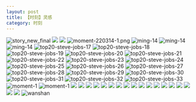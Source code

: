 ```yaml
---
layout: post
title: 【时刻】灵感
category: 时刻
---
```

![story_new_final](http://rbwl8nwm4.hd-bkt.clouddn.com/img/story_new_final_0322.png)
![](http://rc5p5sl4z.hd-bkt.clouddn.com/img/inspire-220510-1.png)
![](http://rc5p5sl4z.hd-bkt.clouddn.com/img/moment-220505-1.png)
![moment-220314-1.png](http://rbwl8nwm4.hd-bkt.clouddn.com/img/moment-220314-1.png)
![ming-14](http://rbwl8nwm4.hd-bkt.clouddn.com/img/moment-0317-1.png)
![ming-14](http://rbwl8nwm4.hd-bkt.clouddn.com/img/moment-0317-2.png)
![ming-14](http://rbwl8nwm4.hd-bkt.clouddn.com/img/ming-14.png)
![top20-steve-jobs-17](http://rbwl8nwm4.hd-bkt.clouddn.com/img/jobs-17.png)
![top20-steve-jobs-18](http://rbwl8nwm4.hd-bkt.clouddn.com/img/jobs-18.png)
![top20-steve-jobs-19](http://rbwl8nwm4.hd-bkt.clouddn.com/img/jobs-19.png)
![top20-steve-jobs-20](http://rbwl8nwm4.hd-bkt.clouddn.com/img/jobs-20.png)
![top20-steve-jobs-21](http://rbwl8nwm4.hd-bkt.clouddn.com/img/jobs-21.png)
![top20-steve-jobs-22](http://rbwl8nwm4.hd-bkt.clouddn.com/img/jobs-22.png)
![top20-steve-jobs-23](http://rbwl8nwm4.hd-bkt.clouddn.com/img/jobs-23.png)
![top20-steve-jobs-24](http://rbwl8nwm4.hd-bkt.clouddn.com/img/jobs-24.png)
![top20-steve-jobs-25](http://rbwl8nwm4.hd-bkt.clouddn.com/img/jobs-25.png)
![top20-steve-jobs-26](http://rbwl8nwm4.hd-bkt.clouddn.com/img/jobs-26.png)
![top20-steve-jobs-27](http://rbwl8nwm4.hd-bkt.clouddn.com/img/jobs-27.png)
![top20-steve-jobs-28](http://rbwl8nwm4.hd-bkt.clouddn.com/img/jobs-28.png)
![top20-steve-jobs-29](http://rbwl8nwm4.hd-bkt.clouddn.com/img/jobs-29.png)
![top20-steve-jobs-30](http://rbwl8nwm4.hd-bkt.clouddn.com/img/jobs-30.png)
![top20-steve-jobs-31](http://rbwl8nwm4.hd-bkt.clouddn.com/img/jobs-31.png)
![top20-steve-jobs-32](http://rbwl8nwm4.hd-bkt.clouddn.com/img/jobs-32.png)
![top20-steve-jobs-33](http://rbwl8nwm4.hd-bkt.clouddn.com/img/jobs-33.png)
![moment-1](http://rbwl8nwm4.hd-bkt.clouddn.com/img/moment-1.png)
![moment-1](http://rbwl8nwm4.hd-bkt.clouddn.com/img/moment-0317-3.png)
![](http://rbwl8nwm4.hd-bkt.clouddn.com/img/moment-0317-4.png)
![](http://rbwl8nwm4.hd-bkt.clouddn.com/img/moment-0319-1.png)
![](http://rbwl8nwm4.hd-bkt.clouddn.com/img/moment-0319-2.png)
![](http://rbwl8nwm4.hd-bkt.clouddn.com/img/moment-0319-3.png)
![](http://rbwl8nwm4.hd-bkt.clouddn.com/img/moment-220324-1.png)
![](http://rbwl8nwm4.hd-bkt.clouddn.com/img/moment-220324-2.png)
![](http://rbwl8nwm4.hd-bkt.clouddn.com/img/moment-220324-3.png)
![](http://rbwl8nwm4.hd-bkt.clouddn.com/img/moment-220324-4.png)
![](http://rbwl8nwm4.hd-bkt.clouddn.com/img/moment-220324-5.png)
![](http://rbwl8nwm4.hd-bkt.clouddn.com/img/moment-220324-6.png)
![](http://rbwl8nwm4.hd-bkt.clouddn.com/img/moment-220324-7.png)
![](http://rbwl8nwm4.hd-bkt.clouddn.com/img/taste-220323-1.png)
![](http://rbwl8nwm4.hd-bkt.clouddn.com/img/taste-220323-2.png)
![](http://rbwl8nwm4.hd-bkt.clouddn.com/img/taste-220323-3.png)
![](http://rbwl8nwm4.hd-bkt.clouddn.com/img/taste-220323-4.png)
![](http://rbwl8nwm4.hd-bkt.clouddn.com/img/taste-220323-5.png)
![](http://rbwl8nwm4.hd-bkt.clouddn.com/img/abdomen-220406-1.png)
![](http://rbwl8nwm4.hd-bkt.clouddn.com/img/abdomen-220406-2.png)
![wanshan](http://rbwl8nwm4.hd-bkt.clouddn.com/img/wanshan.png)



  





